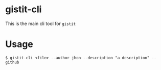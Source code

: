 # gistit-cli

This is the main cli tool for `gistit`

# Usage

```shell
$ gistit-cli <file> --author jhon --description "a description" --github
```
